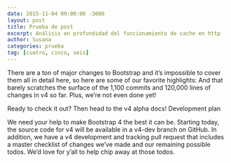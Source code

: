 ```yaml
---
date: 2015-11-04 09:00:00 -3000
layout: post
title: Prueba de post
excerpt: Análisis en profundidad del funcionamiento de cache en http
author: Susana 
categories: prueba
tag: [cuatro, cinco, seis] 
---
```


There are a ton of major changes to Bootstrap and it’s impossible to cover them all in detail here, so here are some of our favorite highlights:
And that barely scratches the surface of the 1,100 commits and 120,000 lines of changes in v4 so far. Plus, we’re not even done yet!
<!-- more -->

Ready to check it out? Then head to the v4 alpha docs!
Development plan

We need your help to make Bootstrap 4 the best it can be. Starting today, the source code for v4 will be available in a v4-dev branch on GitHub. In addition, we have a v4 development and tracking pull request that includes a master checklist of changes we’ve made and our remaining possible todos. We’d love for y’all to help chip away at those todos.